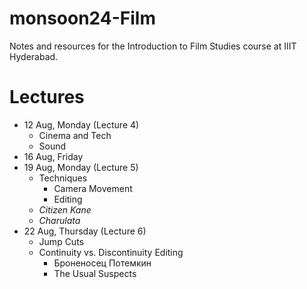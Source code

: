 # monsoon24-Film
Notes and resources for the Introduction to Film Studies course at IIIT Hyderabad.

# Lectures
- 12 Aug, Monday (Lecture 4)
    - Cinema and Tech
    - Sound
- 16 Aug, Friday
- 19 Aug, Monday (Lecture 5)
    - Techniques
        - Camera Movement
        - Editing
    - *Citizen Kane*
    - *Charulata*
- 22 Aug, Thursday (Lecture 6)
    - Jump Cuts
    - Continuity vs. Discontinuity Editing
        - Броненосец Потемкин
        - The Usual Suspects